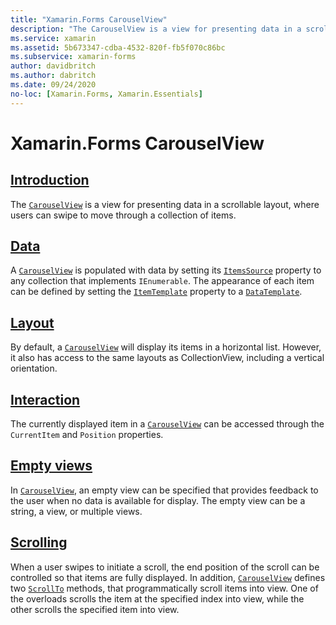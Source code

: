 ```yaml
---
title: "Xamarin.Forms CarouselView"
description: "The CarouselView is a view for presenting data in a scrollable layout, where users can swipe to move through a collection of items."
ms.service: xamarin
ms.assetid: 5b673347-cdba-4532-820f-fb5f070c86bc
ms.subservice: xamarin-forms
author: davidbritch
ms.author: dabritch
ms.date: 09/24/2020
no-loc: [Xamarin.Forms, Xamarin.Essentials]
---
```


# Xamarin.Forms CarouselView

## [Introduction](introduction.md)

The [`CarouselView`](xref:Xamarin.Forms.CarouselView) is a view for presenting data in a scrollable layout, where users can swipe to move through a collection of items.

## [Data](populate-data.md)

A [`CarouselView`](xref:Xamarin.Forms.CarouselView) is populated with data by setting its [`ItemsSource`](xref:Xamarin.Forms.ItemsView.ItemsSource) property to any collection that implements `IEnumerable`. The appearance of each item can be defined by setting the [`ItemTemplate`](xref:Xamarin.Forms.ItemsView.ItemTemplate) property to a [`DataTemplate`](xref:Xamarin.Forms.DataTemplate).

## [Layout](layout.md)

By default, a [`CarouselView`](xref:Xamarin.Forms.CarouselView) will display its items in a horizontal list. However, it also has access to the same layouts as CollectionView, including a vertical orientation.

## [Interaction](interaction.md)

The currently displayed item in a [`CarouselView`](xref:Xamarin.Forms.CarouselView) can be accessed through the `CurrentItem` and `Position` properties.

## [Empty views](emptyview.md)

In [`CarouselView`](xref:Xamarin.Forms.CarouselView), an empty view can be specified that provides feedback to the user when no data is available for display. The empty view can be a string, a view, or multiple views.

## [Scrolling](scrolling.md)

When a user swipes to initiate a scroll, the end position of the scroll can be controlled so that items are fully displayed. In addition, [`CarouselView`](xref:Xamarin.Forms.CarouselView) defines two [`ScrollTo`](xref:Xamarin.Forms.ItemsView.ScrollTo*) methods, that programmatically scroll items into view. One of the overloads scrolls the item at the specified index into view, while the other scrolls the specified item into view.
